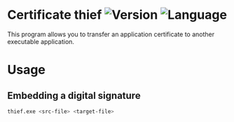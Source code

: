 # Certificate thief ![Version](https://img.shields.io/badge/Version-0.2.1-blue.svg) ![Language](https://img.shields.io/badge/Language-Rust-red.svg)
This program allows you to transfer an application certificate to another executable application.

# Usage
## Embedding a digital signature
```bash
thief.exe <src-file> <target-file>
```
